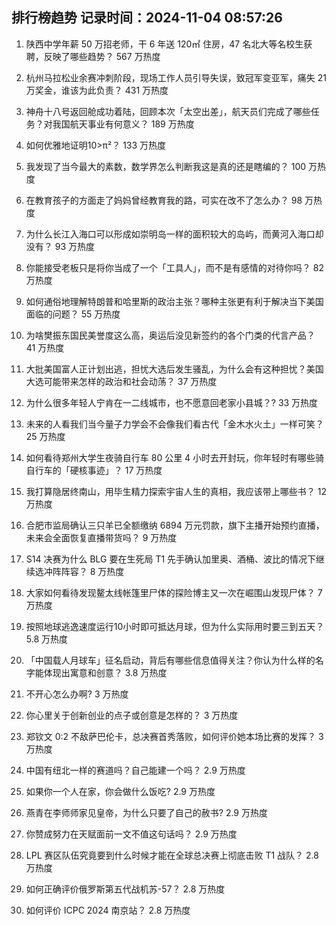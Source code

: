 
## 排行榜趋势 记录时间：2024-11-04 08:57:26
  
  1. 陕西中学年薪 50 万招老师，干 6 年送 120㎡ 住房，47 名北大等名校生获聘，反映了哪些趋势？ 567 万热度
    
  2. 杭州马拉松业余赛冲刺阶段，现场工作人员引导失误，致冠军变亚军，痛失 21 万奖金，谁该为此负责？ 431 万热度
    
  3. 神舟十八号返回舱成功着陆，回顾本次「太空出差」，航天员们完成了哪些任务？对我国航天事业有何意义？ 189 万热度
    
  4. 如何优雅地证明10>π²？ 133 万热度
    
  5. 我发现了当今最大的素数，数学界怎么判断我这是真的还是瞎编的？ 100 万热度
    
  6. 在教育孩子的方面走了妈妈曾经教育我的路，可实在改不了怎么办？ 98 万热度
    
  7. 为什么长江入海口可以形成如崇明岛一样的面积较大的岛屿，而黄河入海口却没有？ 93 万热度
    
  8. 你能接受老板只是将你当成了一个「工具人」，而不是有感情的对待你吗？ 82 万热度
    
  9. 如何通俗地理解特朗普和哈里斯的政治主张？哪种主张更有利于解决当下美国面临的问题？ 55 万热度
    
  10. 为啥樊振东国民美誉度这么高，奥运后没见新签约的各个门类的代言产品？ 41 万热度
    
  11. 大批美国富人正计划出逃，担忧大选后发生骚乱，为什么会有这种担忧？美国大选可能带来怎样的政治和社会动荡？ 37 万热度
    
  12. 为什么很多年轻人宁肯在一二线城市，也不愿意回老家小县城？? 33 万热度
    
  13. 未来的人看我们当今量子力学会不会像我们看古代「金木水火土」一样可笑？ 25 万热度
    
  14. 如何看待郑州大学生夜骑自行车 80 公里 4 小时去开封玩，你年轻时有哪些骑自行车的「硬核事迹」？ 17 万热度
    
  15. 我打算隐居终南山，用毕生精力探索宇宙人生的真相，我应该带上哪些书？ 12 万热度
    
  16. 合肥市监局确认三只羊已全额缴纳 6894 万元罚款，旗下主播开始预约直播，未来会全面恢复直播带货吗？ 9 万热度
    
  17. S14 决赛为什么 BLG 要在生死局 T1 先手确认加里奥、酒桶、波比的情况下继续选冲阵阵容？ 8 万热度
    
  18. 大家如何看待发现鳌太线帐篷里尸体的探险博主又一次在崛围山发现尸体？ 7 万热度
    
  19. 按照地球逃逸速度运行10小时即可抵达月球，但为什么实际用时要三到五天？ 5.8 万热度
    
  20. 「中国载人月球车」征名启动，背后有哪些信息值得关注？你认为什么样的名字能体现出寓意和创意？ 3.8 万热度
    
  21. 不开心怎么办啊? 3 万热度
    
  22. 你心里关于创新创业的点子或创意是怎样的？ 3 万热度
    
  23. 郑钦文 0:2 不敌萨巴伦卡，总决赛首秀落败，如何评价她本场比赛的发挥？ 3 万热度
    
  24. 中国有纽北一样的赛道吗？自己能建一个吗？ 2.9 万热度
    
  25. 如果你一个人在家，你会做什么饭吃? 2.9 万热度
    
  26. 燕青在李师师家见皇帝，为什么只要了自己的赦书? 2.9 万热度
    
  27. 你赞成努力在天赋面前一文不值这句话吗？ 2.9 万热度
    
  28. LPL 赛区队伍究竟要到什么时候才能在全球总决赛上彻底击败 T1 战队？ 2.8 万热度
    
  29. 如何正确评价俄罗斯第五代战机苏-57？ 2.8 万热度
    
  30. 如何评价 ICPC 2024 南京站？ 2.8 万热度
    